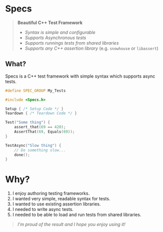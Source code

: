 # Specs

> **Beautiful C++ Test Framework**
>
> - _Syntax is simple and configurable_
> - _Supports Asynchronous tests_
> - _Supports runnings tests from shared libraries_
> - _Supports any C++ assertion library_ (e.g. `snowhouse` or `libassert`)

## What?

Specs is a C++ test framework with simple syntax which supports async tests.

```cpp
#define SPEC_GROUP My_Tests

#include <Specs.h>

Setup { /* Setup Code */ }
Teardown { /* Teardown Code */ }

Test("Some thing") {
    assert_that(69 == 420);
    AssertThat(69, Equals(69));
}

TestAsync("Slow thing") {
    // Do something slow...
    done();
}
```

# Why?

1. I enjoy authoring testing frameworks.
2. I wanted very simple, readable syntax for tests.
3. I wanted to use existing assertion libraries.
4. I needed to write async tests.
5. I needed to be able to load and run tests from shared libraries.

> _I'm proud of the result and I hope you enjoy using it!_
